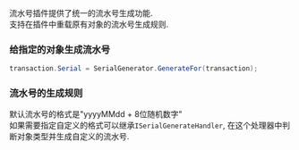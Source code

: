 流水号插件提供了统一的流水号生成功能.<br/>
支持在插件中重载原有对象的流水号生成规则.<br/>

### 给指定的对象生成流水号

```csharp
transaction.Serial = SerialGenerator.GenerateFor(transaction);
```

### 流水号的生成规则

默认流水号的格式是"yyyyMMdd + 8位随机数字"<br/>
如果需要指定自定义的格式可以继承`ISerialGenerateHandler`, 在这个处理器中判断对象类型并生成自定义的流水号.<br/>
